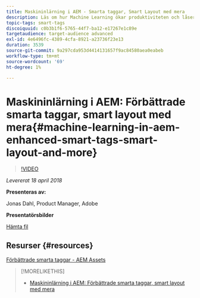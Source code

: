 ```yaml
---
title: Maskininlärning i AEM - Smarta taggar, Smart Layout med mera
description: Läs om hur Machine Learning ökar produktiviteten och låser upp nya användningsfall i Experience Manager version 6.4
topic-tags: smart-tags
discoiquuid: c0b3b1f6-5765-44f7-ba12-e17267e1c89e
targetaudience: target-audience advanced
exl-id: 4e6496fc-4389-4cfa-8921-a23736f23e13
duration: 3539
source-git-commit: 9a297cda953d4414131657f9ac84580aea0eabeb
workflow-type: tm+mt
source-wordcount: '69'
ht-degree: 1%

---
```


# Maskininlärning i AEM: Förbättrade smarta taggar, smart layout med mera{#machine-learning-in-aem-enhanced-smart-tags-smart-layout-and-more}

>[!VIDEO](https://video.tv.adobe.com/v/22255/?quality=9)

*Levererat 18 april 2018*

**Presenteras av:**

Jonas Dahl, Product Manager, Adobe

**Presentatörsbilder**

[Hämta fil](assets/aem+gems+ml+and+ai+in+aem+4+17+18.pdf)

## Resurser {#resources}

[Förbättrade smarta taggar - AEM Assets](https://helpx.adobe.com/experience-manager/6-4/assets/using/enhanced-smart-tags.html)

<!--
[Get back to the Overview](https://helpx.adobe.com/experience-manager/kt/eseminars/gems/aem-index.html)
-->

>[!MORELIKETHIS]
>
>* [Maskininlärning i AEM: Förbättrade smarta taggar, smart layout med mera](aem-machine-learning.md)
